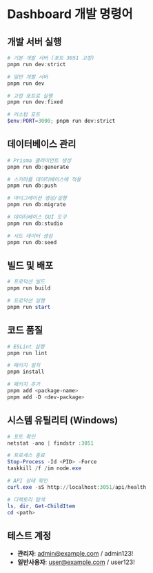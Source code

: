 # Dashboard 개발 명령어

## 개발 서버 실행
```powershell
# 기본 개발 서버 (포트 3051 고정)
pnpm run dev:strict

# 일반 개발 서버
pnpm run dev

# 고정 포트로 실행
pnpm run dev:fixed

# 커스텀 포트
$env:PORT=3000; pnpm run dev:strict
```

## 데이터베이스 관리
```powershell
# Prisma 클라이언트 생성
pnpm run db:generate

# 스키마를 데이터베이스에 적용
pnpm run db:push

# 마이그레이션 생성/실행
pnpm run db:migrate

# 데이터베이스 GUI 도구
pnpm run db:studio

# 시드 데이터 생성
pnpm run db:seed
```

## 빌드 및 배포
```powershell
# 프로덕션 빌드
pnpm run build

# 프로덕션 실행
pnpm run start
```

## 코드 품질
```powershell
# ESLint 실행
pnpm run lint

# 패키지 설치
pnpm install

# 패키지 추가
pnpm add <package-name>
pnpm add -D <dev-package>
```

## 시스템 유틸리티 (Windows)
```powershell
# 포트 확인
netstat -ano | findstr :3051

# 프로세스 종료
Stop-Process -Id <PID> -Force
taskkill /f /im node.exe

# API 상태 확인
curl.exe -sS http://localhost:3051/api/health

# 디렉토리 탐색
ls, dir, Get-ChildItem
cd <path>
```

## 테스트 계정
- **관리자**: admin@example.com / admin123!
- **일반사용자**: user@example.com / user123!